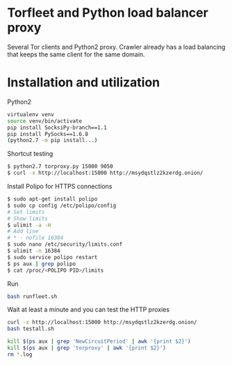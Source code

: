 # Torfleet and Python load balancer proxy

Several Tor clients and Python2 proxy.
Crawler already has a load balancing that keeps the same client for the same domain.

# Installation and utilization

Python2

```sh
virtualenv venv
source venv/bin/activate
pip install SocksiPy-branch==1.1
pip install PySocks==1.6.8
(python2.7 -m pip install...)
```

Shortcut testing

```sh
$ python2.7 torproxy.py 15000 9050
$ curl -x http://localhost:15000 http://msydqstlz2kzerdg.onion/
```

Install Polipo for HTTPS connections

```sh
$ sudo apt-get install polipo
$ sudo cp config /etc/polipo/config
# Set limits
# Show limits
$ ulimit -a -H
# Add line
# * - nofile 16384
$ sudo nano /etc/security/limits.conf
$ ulimit -n 16384
$ sudo service polipo restart
$ ps aux | grep polipo
$ cat /proc/<POLIPO PID>/limits
```


Run

```sh
bash runfleet.sh
```

Wait at least a minute and you can test the HTTP proxies

```sh
curl -x http://localhost:15000 http://msydqstlz2kzerdg.onion/
bash testall.sh
```

```sh
kill $(ps aux | grep 'NewCircuitPeriod' | awk '{print $2}')
kill $(ps aux | grep 'torproxy' | awk '{print $2}')
rm *.log
```
